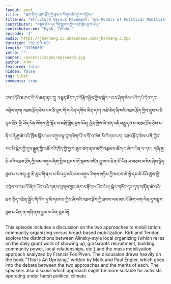 ```yaml
---
layout: post
title:  "ཆབ་སྲིད་འཐབ་རྩོད་ཀྱི་རྣམ་པ་རིགས་མི་འདྲ་བ་གཉིས།"
title-en: "Structure Versus Movement: Two Models of Political Mobilization"
contributor: "བསྟན་རྡོར་དང་ཀིརྟི་སྐྱབས་ཀྱིས་བགྲོ་གླེང་བྱས་ཡོད།"
contributor-en: "Kyab, Tendor"
episode: '3'
audio: https://jhakhang.s3.amazonaws.com/jhakhang-3.mp3
duration: "01:03:00"
length: "3195000"
intro: ""
banner: /assets/images/episode3.jpg
author: ཇ་ཁང་
featured: false
hidden: false
tag: tibet
comments: true
---
```

ངས་འདིའི་ཇ་ཁང་གི་ལེ་ཚན་ནང་དུ། བསྟན་རྡོར་དང་ཀིརྟི་གཉིས་ཀྱིས་སྒེར་ལངས་ཤིག་ཅེས་པའི་དཔེ་དེབ་དང་འབྲེལ་ནས། འཐབ་རྩོད་ཅེས་པར་ཅི་ལྟར་གོ་བ་ལེན་དགོས་མིན་དང་། འཚེ་མེད་ཞི་བའི་འཐབ་རྩོད་ཀྱིས་ནུས་པ་ཅི་ལྟར་ཐོན་གྱི་ཡོད་མེད་སོགས་ཀྱི་སྐོར་ལ་བགྲོ་གླེང་བྱས་ཡོད། ཁྱེད་ཀྱིས་ལེ་ཚན་འདི་བརྒྱུད་ནས་འཐབ་རྩོད་ཅེས་པ་ནི་གཞི་རྒྱ་ཆེ་བའི་ཁྲོམ་སྐོར་ལས་འགུལ་ལྟ་བུ་གཅིག་པོ་ལ་གོ་བ་ལེན་མི་རིགས་པར། འཐབ་རྩོད་ཅེས་པ་ནི་ཁྱེད་རང་མི་སྒེར་གྱི་དུས་རྒྱུན་གྱི་འཚོ་བའི་ཁྲོད་ཀྱི་བྱ་བ་ཆུང་ཙག་ནས་མགོ་བརྩམས་ཆོག་པ་ཞིག་ཡིན་པ་དང་།  གཞི་རྒྱ་ཆེ་བའི་འཐབ་རྩོད་ཀྱི་ལས་འགུལ་ཞིག་སྤེལ་སྐབས་གོ་སྐབས་འཛིན་རྒྱུ་གལ་ཆེན་པོ་ཡིན་པ་བཅས་ལ་ངེས་ཤེས་རྙེད་ཐུབ་པ་མ་ཟད། རྒྱ་ཆེ་ཆུང་གི་རྣམ་པ་མི་འདྲ་བའི་ལས་འགུལ་རིགས་གཉིས་ཀྱི་བར་ལ་མེ་ལྕེ་དང་མེ་རོའི་ཚུལ་གྱི་འབྲེལ་བ་དམ་པོ་ཞིག་ཡོད་པའི་གནས་ལུགས་ཀྱང་ཞར་ལ་རྟོགས་ཡོང་ངེས། སྒེར་གཅོད་དང་དྲག་གནོན་ཆེ་བའི་ཆབ་སྲིད་འཛིན་སྐྱོང་གི་འོག་ཏུ་མི་དམངས་ཀྱིས་ཞི་བའི་འཐབ་རྩོད་ཀྱི་ཐབས་ལམ་མང་པོ་ཞིག་ལག་ལེན་དུ་བསྟར་ཐུབ་པ་ཡིན་ན་གཞི་ནས་རྒྱལ་ཁ་ལེན་ཐུབ་བོ།

This episode includes a discussion on the two approaches to mobilization: community organizing versus broad-based mobilization. Kirti and Tendor explore the distinctions between Alinsky-style local organizing (which relies on the daily grunt work of showing up, grassroots recruitment, building community power, local relationships, etc.) and the mass mobilization approach analyzed by Francis Fox Piven. The discussion draws heavily on the book “This Is An Uprising,” written by Mark and Paul Engler, which goes into the debate between the two approaches and the merits of each. The speakers also discuss which approach might be more suitable for activists operating under harsh political climate.

  



